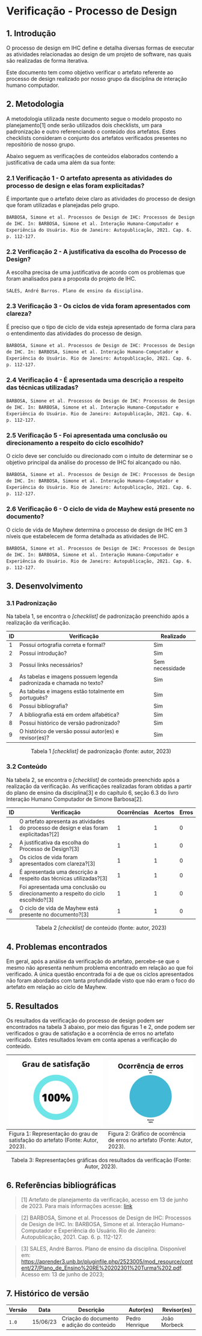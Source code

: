 # Verificação - Processo de Design

## 1. Introdução

O processo de design em IHC define e detalha diversas formas de executar as atividades relacionadas ao design de um projeto de software, nas quais são realizadas de forma iterativa. 

Este documento tem como objetivo verificar o artefato referente ao processo de design realizado por nosso grupo da disciplina de interação humano computador.

## 2. Metodologia

A metodologia utilizada neste documento segue o modelo proposto no planejamento[1] onde serão utilizados dois checklists, um para padronização e outro referenciando o conteúdo dos artefatos. Estes checklists consideram o conjunto dos artefatos verificados presentes no repositório de nosso grupo.

Abaixo seguem as verificações de conteúdos elaborados contendo a justificativa de cada uma além da sua fonte:

### 2.1 Verificação 1 - O artefato apresenta as atividades do processo de design e elas foram explicitadas?	

É importante que o artefato deixe claro as atividades do processo de design que foram utilizadas e planejadas pelo grupo.

`BARBOSA, Simone et al. Processos de Design de IHC: Processos de Design de IHC. In: BARBOSA, Simone et al. Interação Humano-Computador e Experiência do Usuário. Rio de Janeiro: Autopublicação, 2021. Cap. 6. p. 112-127.`

### 2.2 Verificação 2 - A justificativa da escolha do Processo de Design?

A escolha precisa de uma justificativa de acordo com os problemas que foram analisados para a proposta do projeto de IHC.

`SALES, André Barros. Plano de ensino da disciplina.`

### 2.3 Verificação 3 - Os ciclos de vida foram apresentados com clareza?

É preciso que o tipo de ciclo de vida esteja apresentado de forma clara para o entendimento das atividades do processo de design.

`BARBOSA, Simone et al. Processos de Design de IHC: Processos de Design de IHC. In: BARBOSA, Simone et al. Interação Humano-Computador e Experiência do Usuário. Rio de Janeiro: Autopublicação, 2021. Cap. 6. p. 112-127.`

### 2.4 Verificação 4 - É apresentada uma descrição a respeito das técnicas utilizadas?

`BARBOSA, Simone et al. Processos de Design de IHC: Processos de Design de IHC. In: BARBOSA, Simone et al. Interação Humano-Computador e Experiência do Usuário. Rio de Janeiro: Autopublicação, 2021. Cap. 6. p. 112-127.`

### 2.5 Verificação 5 - Foi apresentada uma conclusão ou direcionamento a respeito do ciclo escolhido?

O ciclo deve ser concluído ou direcionado com o intuito de determinar se o objetivo principal da análise do processo de IHC foi alcançado ou não.

`BARBOSA, Simone et al. Processos de Design de IHC: Processos de Design de IHC. In: BARBOSA, Simone et al. Interação Humano-Computador e Experiência do Usuário. Rio de Janeiro: Autopublicação, 2021. Cap. 6. p. 112-127.`

### 2.6 Verificação 6 - O ciclo de vida de Mayhew está presente no documento?

O ciclo de vida de Mayhew determina o processo de design de IHC em 3 níveis que estabelecem de forma detalhada as atividades de IHC.

`BARBOSA, Simone et al. Processos de Design de IHC: Processos de Design de IHC. In: BARBOSA, Simone et al. Interação Humano-Computador e Experiência do Usuário. Rio de Janeiro: Autopublicação, 2021. Cap. 6. p. 112-127.`

## 3. Desenvolvimento
### 3.1 Padronização

Na tabela 1, se encontra o _[checklist]_ de padronização preenchido após a realização da verificação.

| ID | Verificação | Realizado |
|--|--|--|
| 1 | Possui ortografia correta e formal? | Sim |
| 2 | Possui introdução? | Sim |
| 3 | Possui links necessários? | Sem necessidade |
| 4 | As tabelas e imagens possuem legenda padronizada e chamada no texto? | Sim |
| 5 | As tabelas e imagens estão totalmente em português? | Sim |
| 6 | Possui bibliografia? | Sim |
| 7 | A bibliografia está em ordem alfabética? | Sim |
| 8 | Possui histórico de versão padronizado? | Sim |
| 9 | O histórico de versão possui autor(es) e revisor(es)? | Sim |

<center>

Tabela 1 _[checklist]_ de padronização (fonte: autor, 2023)

</center>

### 3.2 Conteúdo

Na tabela 2, se encontra o _[checklist]_ de conteúdo preenchido após a realização da verificação. As verificações realizadas foram obtidas a partir do plano de ensino da disciplina[3] e do capítulo 6, seção 6.3 do livro Interação Humano Computador de Simone Barbosa[2].

| ID | Verificação | Ocorrências | Acertos | Erros |
|--|--|--|--|--|
| 1 | O artefato apresenta as atividades do processo de design e elas foram explicitadas?[2] | 1 | 1 | 0 |
| 2 | A justificativa da escolha do Processo de Design?[3] | 1 | 1 | 0 |
| 3 | Os ciclos de vida foram apresentados com clareza?[3] | 1 | 1 | 0 |
| 4 | É apresentada uma descrição a respeito das técnicas utilizadas?[3] | 1 | 1 | 0 |
| 5 | Foi apresentada uma conclusão ou direcionamento a respeito do ciclo escolhido?[3] | 1 | 1 | 0 |
| 6 | O ciclo de vida de Mayhew está presente no documento?[3] | 1 | 1 | 0 |

<center>

Tabela 2 _[checklist]_ de conteúdo (fonte: autor, 2023)

</center>

## 4. Problemas encontrados

Em geral, após a análise da verificação do artefato, percebe-se que o mesmo não apresenta nenhum problema encontrado em relação ao que foi verificado. A única questão encontrada foi a de que os ciclos apresentados não foram abordados com tanta profundidade visto que não eram o foco do artefato em relação ao ciclo de Mayhew.

## 5. Resultados
Os resultados da verificação do processo de design podem ser encontrados na tabela 3 abaixo, por meio das figuras 1 e 2, onde podem ser verificados o grau de satisfação e a ocorrência de erros no artefato verificado. Estes resultados levam em conta apenas a verificação do conteúdo.

<center>

| ![Grau de satisfação do artefato](../../assets/analise/papelp/1.png)                                             | ![Ocorrência de erros do artefato](../../assets/analise/papelp/2.png)                                       |
| ------------------------------------------------------------------------------- | -------------------------------------------------------------------------- |
| Figura 1: Representação do grau de satisfação do artefato (Fonte: Autor, 2023). | Figura 2: Gráfico de ocorrência de erros no artefato (Fonte: Autor, 2023). |

Tabela 3: Representações gráficas dos resultados da verificação (Fonte: Autor, 2023).

</center>


## 6. Referências bibliográficas

> [1] Artefato de planejamento da verificação, acesso em 13 de junho de 2023. Para mais informações acesse: [link](../verificacao/planejamentoVerificacao.md)

> [2] BARBOSA, Simone et al. Processos de Design de IHC: Processos de Design de IHC. In: BARBOSA, Simone et al. Interação Humano-Computador e Experiência do Usuário. Rio de Janeiro: Autopublicação, 2021. Cap. 6. p. 112-127.

> [3] SALES, André Barros. Plano de ensino da disciplina. Disponível em: https://aprender3.unb.br/pluginfile.php/2523005/mod_resource/content/27/Plano_de_Ensino%20RE%20202301%20Turma%202.pdf. Acesso em: 13 de junho de 2023;


## 7. Histórico de versão
| Versão | Data | Descrição | Autor(es) | Revisor(es) |
|--|--|--|--|--|
| `1.0` | 15/06/23 | Criação do documento e adição do conteúdo | Pedro Henrique | João Morbeck |
